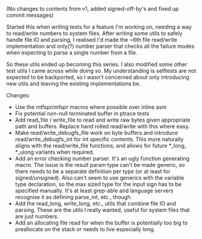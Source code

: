 (No changes to contents from v1, added signed-off-by's and fixed up commit messages)

Started this when writing tests for a feature I'm working on, needing a way to
read/write numbers to system files. After writing some utils to safely handle
file IO and parsing, I realised I'd made the ~6th file read/write implementation
and only(?) number parser that checks all the failure modes when expecting to
parse a single number from a file.

So these utils ended up becoming this series. I also modified some other test
utils I came across while doing so. My understanding is selftests are not expected
to be backported, so I wasn't concerned about only introducing new utils and leaving
the existing implementations be.

Changes:
- Use the mtfspr/mfspr macros where possible over inline asm
- Fix potential non-null terminated buffer in ptrace tests
- Add read_file / write_file to read and write raw bytes given appropriate
  path and buffers. Replace hand rolled read/write with this where easy.
- Make read/write_debugfs_file work on byte buffers and introduce
  read/write_debugfs_int for int specific contents. This more naturally aligns
  with the read/write_file functions, and allows for future *_long, *_ulong
  variants when required.
- Add an error checking number parser. It's an ugly function generating macro.
  The issue is the result param type can't be made generic, so there needs to
  be a separate definition per type (or at least for signed/unsigned). Also
  can't seem to use generics with the variable type declaration, so the max
  sized type for the input sign has to be specified manually.
  It's at least grep-able and language servers recognise it as defining
  parse_int, etc., though.
- Add the read_long, write_long, etc., utils that combine file IO and parsing.
  These are the utils I really wanted, useful for system files that are just
  numbers.
- Add an allocating file read for when the buffer is potentially too big to
  preallocate on the stack or needs to live especially long.
